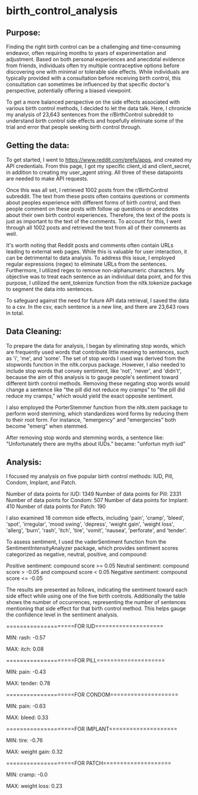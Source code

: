 # birth_control_analysis

## Purpose: 

Finding the right birth control can be a challenging and time-consuming endeavor, often requiring months to years of experimentation and adjustment. Based on both personal experiences and anecdotal evidence from friends, individuals often try multiple contraceptive options before discovering one with minimal or tolerable side effects. While individuals are typically provided with a consultation before receiving birth control, this consultation can sometimes be influenced by that specific doctor's perspective, potentially offering a biased viewpoint.

To get a more balanced perspective on the side effects associated with various birth control methods, I decided to let the data talk. Here, I chronicle my analysis of 23,643 sentences from the r/BirthControl subreddit to understand birth control side effects and hopefully eliminate some of the trial and error that people seeking birth control through.

## Getting the data:

To get started, I went to https://www.reddit.com/prefs/apps, and created my API credentials. From this page, I got my specific client_id and client_secret, in addition to creating my user_agent string. All three of these datapoints are needed to make API requests.

Once this was all set, I retrieved 1002 posts from the r/BirthControl subreddit. The text from these posts often contains questions or comments about peoples experience with different forms of birth control, and then people comment on these posts with follow up questions or anecdotes about their own birth control experiences. Therefore, the text of the posts is just as important to the text of the comments. To account for this, I went through all 1002 posts and retrieved the text from all of their comments as well.

It's worth noting that Reddit posts and comments often contain URLs leading to external web pages. While this is valuable for user interaction, it can be detrimental to data analysis. To address this issue, I employed regular expressions (regex) to eliminate URLs from the sentences. Furthermore, I utilized regex to remove non-alphanumeric characters. My objective was to treat each sentence as an individual data point, and for this purpose, I utilized the sent_tokenize function from the nltk.tokenize package to segment the data into sentences.

To safeguard against the need for future API data retrieval, I saved the data to a csv. In the csv, each sentence is a new line, and there are 23,643 rows in total.

## Data Cleaning:
To prepare the data for analysis, I began by eliminating stop words, which are frequently used words that contribute little meaning to sentences, such as 'i', 'me', and 'some'. The set of stop words I used was derived from the stopwords function in the nltk.corpus package. However, I also needed to include stop words that convey sentiment, like 'not', 'never', and 'didn't', because the aim of this analysis is to gauge people's sentiment toward different birth control methods. Removing these negating stop words would change a sentence like "the pill did not reduce my cramps" to "the pill did reduce my cramps," which would yield the exact opposite sentiment.

I also employed the PorterStemmer function from the nltk.stem package to perform word stemming, which standardizes word forms by reducing them to their root form. For instance, "emergency" and "emergencies" both become "emerg" when stemmed.

After removing stop words and stemming words, a sentence like:
"Unfortunately there are myths about IUDs."
became:
"unfortun myth iud"

## Analysis:
I focused my analysis on five popular birth control methods: IUD, Pill, Condom, Implant, and Patch.

Number of data points for IUD: 1349
Number of data points for Pill: 2331
Number of data points for Condom: 507
Number of data points for Implant: 410
Number of data points for Patch: 190

I also examined 18 common side effects, including 'pain', 'cramp', 'bleed', 'spot', 'irregular', 'mood swing', 'depress', 'weight gain', 'weight loss', 'allerg', 'burn', 'rash', 'itch', 'tire', 'vomit', 'nausea', 'perforate', and 'tender'.

To assess sentiment, I used the vaderSentiment function from the SentimentIntensityAnalyzer package, which provides sentiment scores categorized as negative, neutral, positive, and compound:

Positive sentiment: compound score >= 0.05
Neutral sentiment: compound score > -0.05 and compound score < 0.05
Negative sentiment: compound score <= -0.05

The results are presented as follows, indicating the sentiment toward each side effect while using one of the five birth controls. Additionally the table shows the number of occurrences, representing the number of sentences mentioning that side effect for that birth control method. This helps gauge the confidence level in the sentiment analysis.

====================FOR IUD====================

MIN: rash: -0.57

MAX: itch: 0.08


====================FOR PILL====================

MIN: pain: -0.43

MAX: tender: 0.78


====================FOR CONDOM====================

MIN: pain: -0.63

MAX: bleed: 0.33


====================FOR IMPLANT====================

MIN: tire: -0.76

MAX: weight gain: 0.32


====================FOR PATCH====================

MIN: cramp: -0.0

MAX: weight loss: 0.23
